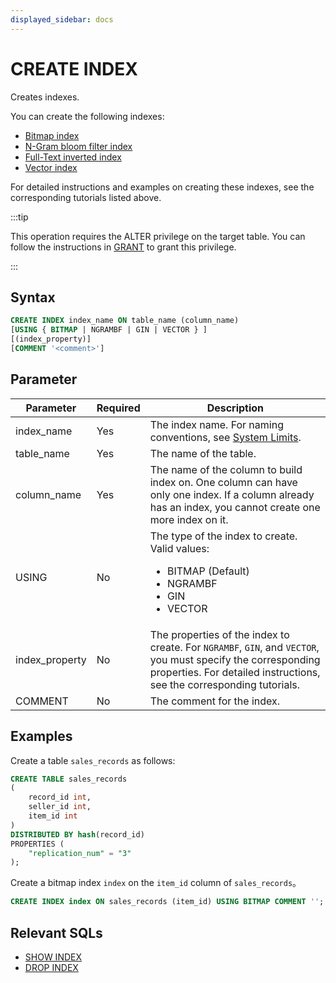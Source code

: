 ```yaml
---
displayed_sidebar: docs
---
```


# CREATE INDEX

Creates indexes.

You can create the following indexes:
- [Bitmap index](../../../table_design/indexes/Bitmap_index.md)
- [N-Gram bloom filter index](../../../table_design/indexes/Ngram_Bloom_Filter_Index.md)
- [Full-Text inverted index](../../../table_design/indexes/inverted_index.md)
- [Vector index](../../../table_design/indexes/vector_index.md)

For detailed instructions and examples on creating these indexes, see the corresponding tutorials listed above.

:::tip

This operation requires the ALTER privilege on the target table. You can follow the instructions in [GRANT](../account-management/GRANT.md) to grant this privilege.

:::

## Syntax

```SQL
CREATE INDEX index_name ON table_name (column_name) 
[USING { BITMAP | NGRAMBF | GIN | VECTOR } ] 
[(index_property)] 
[COMMENT '<comment>']
```

## Parameter

| **Parameter** | **Required**   | **Description**                                                              |
| ------------- | -------------- | ---------------------------------------------------------------------------- |
| index_name    | Yes            | The index name. For naming conventions, see [System Limits](../../System_limit.md). |
| table_name    | Yes            | The name of the table.                                                       |
| column_name   | Yes            | The name of the column to build index on. One column can have only one index. If a column already has an index, you cannot create one more index on it. |
| USING         | No             | The type of the index to create. Valid values: <ul><li>BITMAP (Default)</li><li>NGRAMBF</li><li>GIN</li><li>VECTOR</li></ul> |
| index_property | No            | The properties of the index to create. For `NGRAMBF`, `GIN`, and `VECTOR`, you must specify the corresponding properties. For detailed instructions, see the corresponding tutorials. |
| COMMENT       | No             | The comment for the index.                                                   |

## Examples

Create a table `sales_records` as follows:

```SQL
CREATE TABLE sales_records
(
    record_id int,
    seller_id int,
    item_id int
)
DISTRIBUTED BY hash(record_id)
PROPERTIES (
    "replication_num" = "3"
);
```

Create a bitmap index `index` on the `item_id` column of `sales_records`。

```SQL
CREATE INDEX index ON sales_records (item_id) USING BITMAP COMMENT '';
```

## Relevant SQLs

- [SHOW INDEX](SHOW_INDEX.md)
- [DROP INDEX](DROP_INDEX.md)
